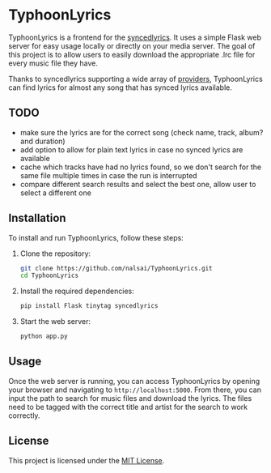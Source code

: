 # TyphoonLyrics

TyphoonLyrics is a frontend for the [syncedlyrics](https://github.com/moehmeni/syncedlyrics).
It uses a simple Flask web server for easy usage locally or directly on your media server.
The goal of this project is to allow users to easily download the appropriate .lrc file for every music file they have.

Thanks to syncedlyrics supporting a wide array of [providers](https://github.com/moehmeni/syncedlyrics?tab=readme-ov-file#providers),
TyphoonLyrics can find lyrics for almost any song that has synced lyrics available.

## TODO

- make sure the lyrics are for the correct song (check name, track, album? and duration)
- add option to allow for plain text lyrics in case no synced lyrics are available
- cache which tracks have had no lyrics found, so we don't search for the same file multiple times in case the run is interrupted
- compare different search results and select the best one, allow user to select a different one

## Installation

To install and run TyphoonLyrics, follow these steps:

1. Clone the repository:

    ```sh
    git clone https://github.com/nalsai/TyphoonLyrics.git
    cd TyphoonLyrics
    ```

2. Install the required dependencies:

    ```sh
    pip install Flask tinytag syncedlyrics
    ```

3. Start the web server:

    ```sh
    python app.py
    ```

## Usage

Once the web server is running, you can access TyphoonLyrics by opening your browser and navigating to `http://localhost:5000`.
From there, you can input the path to search for music files and download the lyrics.
The files need to be tagged with the correct title and artist for the search to work correctly.

## License

This project is licensed under the [MIT License](LICENSE).
